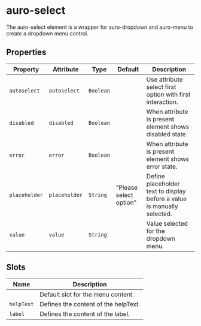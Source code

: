 # auro-select

The auro-select element is a wrapper for auro-dropdown and auro-menu to create a dropdown menu control.

## Properties

| Property      | Attribute     | Type      | Default                | Description                                      |
|---------------|---------------|-----------|------------------------|--------------------------------------------------|
| `autoselect`  | `autoselect`  | `Boolean` |                        | Use attribute select first option with first interaction. |
| `disabled`    | `disabled`    | `Boolean` |                        | When attribute is present element shows disabled state. |
| `error`       | `error`       | `Boolean` |                        | When attribute is present element shows error state. |
| `placeholder` | `placeholder` | `String`  | "Please select option" | Define placeholder text to display before a value is manually selected. |
| `value`       | `value`       | `String`  |                        | Value selected for the dropdown menu.            |

## Slots

| Name       | Description                          |
|------------|--------------------------------------|
|            | Default slot for the menu content.   |
| `helpText` | Defines the content of the helpText. |
| `label`    | Defines the content of the label.    |
